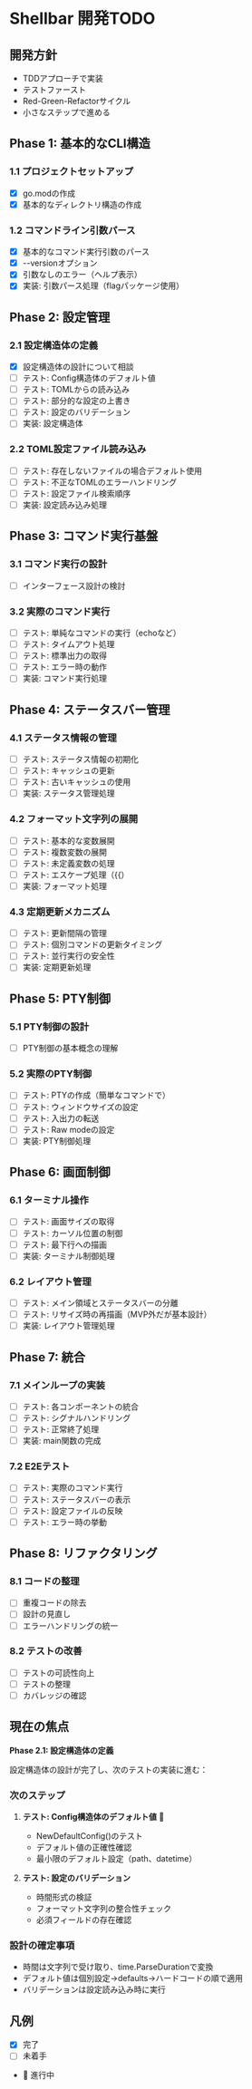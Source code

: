 # Shellbar 開発TODO

## 開発方針
- TDDアプローチで実装
- テストファースト
- Red-Green-Refactorサイクル
- 小さなステップで進める

## Phase 1: 基本的なCLI構造

### 1.1 プロジェクトセットアップ
- [x] go.modの作成
- [x] 基本的なディレクトリ構造の作成

### 1.2 コマンドライン引数パース
- [x] 基本的なコマンド実行引数のパース
- [x] --versionオプション
- [x] 引数なしのエラー（ヘルプ表示）
- [x] 実装: 引数パース処理（flagパッケージ使用）

## Phase 2: 設定管理

### 2.1 設定構造体の定義
- [x] 設定構造体の設計について相談
- [ ] テスト: Config構造体のデフォルト値
- [ ] テスト: TOMLからの読み込み
- [ ] テスト: 部分的な設定の上書き
- [ ] テスト: 設定のバリデーション
- [ ] 実装: 設定構造体

### 2.2 TOML設定ファイル読み込み
- [ ] テスト: 存在しないファイルの場合デフォルト使用
- [ ] テスト: 不正なTOMLのエラーハンドリング
- [ ] テスト: 設定ファイル検索順序
- [ ] 実装: 設定読み込み処理

## Phase 3: コマンド実行基盤

### 3.1 コマンド実行の設計
- [ ] インターフェース設計の検討

### 3.2 実際のコマンド実行
- [ ] テスト: 単純なコマンドの実行（echoなど）
- [ ] テスト: タイムアウト処理
- [ ] テスト: 標準出力の取得
- [ ] テスト: エラー時の動作
- [ ] 実装: コマンド実行処理

## Phase 4: ステータスバー管理

### 4.1 ステータス情報の管理
- [ ] テスト: ステータス情報の初期化
- [ ] テスト: キャッシュの更新
- [ ] テスト: 古いキャッシュの使用
- [ ] 実装: ステータス管理処理

### 4.2 フォーマット文字列の展開
- [ ] テスト: 基本的な変数展開
- [ ] テスト: 複数変数の展開
- [ ] テスト: 未定義変数の処理
- [ ] テスト: エスケープ処理（{{）
- [ ] 実装: フォーマット処理

### 4.3 定期更新メカニズム
- [ ] テスト: 更新間隔の管理
- [ ] テスト: 個別コマンドの更新タイミング
- [ ] テスト: 並行実行の安全性
- [ ] 実装: 定期更新処理

## Phase 5: PTY制御

### 5.1 PTY制御の設計
- [ ] PTY制御の基本概念の理解

### 5.2 実際のPTY制御
- [ ] テスト: PTYの作成（簡単なコマンドで）
- [ ] テスト: ウィンドウサイズの設定
- [ ] テスト: 入出力の転送
- [ ] テスト: Raw modeの設定
- [ ] 実装: PTY制御処理

## Phase 6: 画面制御

### 6.1 ターミナル操作
- [ ] テスト: 画面サイズの取得
- [ ] テスト: カーソル位置の制御
- [ ] テスト: 最下行への描画
- [ ] 実装: ターミナル制御処理

### 6.2 レイアウト管理
- [ ] テスト: メイン領域とステータスバーの分離
- [ ] テスト: リサイズ時の再描画（MVP外だが基本設計）
- [ ] 実装: レイアウト管理処理

## Phase 7: 統合

### 7.1 メインループの実装
- [ ] テスト: 各コンポーネントの統合
- [ ] テスト: シグナルハンドリング
- [ ] テスト: 正常終了処理
- [ ] 実装: main関数の完成

### 7.2 E2Eテスト
- [ ] テスト: 実際のコマンド実行
- [ ] テスト: ステータスバーの表示
- [ ] テスト: 設定ファイルの反映
- [ ] テスト: エラー時の挙動

## Phase 8: リファクタリング

### 8.1 コードの整理
- [ ] 重複コードの除去
- [ ] 設計の見直し
- [ ] エラーハンドリングの統一

### 8.2 テストの改善
- [ ] テストの可読性向上
- [ ] テストの整理
- [ ] カバレッジの確認

## 現在の焦点

**Phase 2.1: 設定構造体の定義**

設定構造体の設計が完了し、次のテストの実装に進む：

### 次のステップ
1. **テスト: Config構造体のデフォルト値** 🔄
   - NewDefaultConfig()のテスト
   - デフォルト値の正確性確認
   - 最小限のデフォルト設定（path、datetime）

2. **テスト: 設定のバリデーション**
   - 時間形式の検証
   - フォーマット文字列の整合性チェック
   - 必須フィールドの存在確認

### 設計の確定事項
- 時間は文字列で受け取り、time.ParseDurationで変換
- デフォルト値は個別設定→defaults→ハードコードの順で適用
- バリデーションは設定読み込み時に実行

## 凡例
- [x] 完了
- [ ] 未着手
- 🔄 進行中